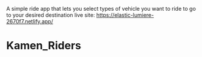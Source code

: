 
A simple ride app that lets you select types of vehicle you want to ride to go to your desired destination
live site: https://elastic-lumiere-2670f7.netlify.app/
# Kamen_Riders
